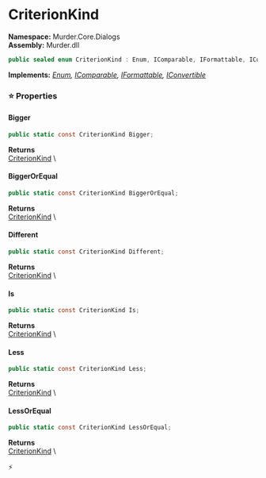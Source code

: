 # CriterionKind

**Namespace:** Murder.Core.Dialogs \
**Assembly:** Murder.dll

```csharp
public sealed enum CriterionKind : Enum, IComparable, IFormattable, IConvertible
```

**Implements:** _[Enum](https://learn.microsoft.com/en-us/dotnet/api/System.Enum?view=net-7.0), [IComparable](https://learn.microsoft.com/en-us/dotnet/api/System.IComparable?view=net-7.0), [IFormattable](https://learn.microsoft.com/en-us/dotnet/api/System.IFormattable?view=net-7.0), [IConvertible](https://learn.microsoft.com/en-us/dotnet/api/System.IConvertible?view=net-7.0)_

### ⭐ Properties
#### Bigger
```csharp
public static const CriterionKind Bigger;
```

**Returns** \
[CriterionKind](../../../Murder/Core/Dialogs/CriterionKind.html) \
#### BiggerOrEqual
```csharp
public static const CriterionKind BiggerOrEqual;
```

**Returns** \
[CriterionKind](../../../Murder/Core/Dialogs/CriterionKind.html) \
#### Different
```csharp
public static const CriterionKind Different;
```

**Returns** \
[CriterionKind](../../../Murder/Core/Dialogs/CriterionKind.html) \
#### Is
```csharp
public static const CriterionKind Is;
```

**Returns** \
[CriterionKind](../../../Murder/Core/Dialogs/CriterionKind.html) \
#### Less
```csharp
public static const CriterionKind Less;
```

**Returns** \
[CriterionKind](../../../Murder/Core/Dialogs/CriterionKind.html) \
#### LessOrEqual
```csharp
public static const CriterionKind LessOrEqual;
```

**Returns** \
[CriterionKind](../../../Murder/Core/Dialogs/CriterionKind.html) \


⚡